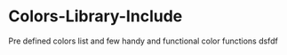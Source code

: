 # Colors-Library-Include
Pre defined colors list and few handy and functional color functions
dsfdf
